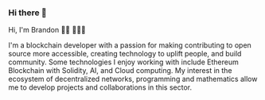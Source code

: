 ### Hi there  👋

Hi, I'm Brandon 👋🏾 👩🏾‍💻

I'm a blockchain developer with a passion for making contributing to open source more accessible, creating technology to uplift people, and build community. Some technologies I enjoy working with include Ethereum Blockchain with Solidity, AI, and Cloud computing. My interest in the ecosystem of decentralized networks, programming and mathematics allow me to develop projects and collaborations in this sector.